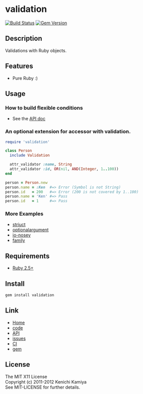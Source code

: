 validation
==========

[![Build Status](https://secure.travis-ci.org/kachick/validation.png)](http://travis-ci.org/kachick/validation)
[![Gem Version](https://badge.fury.io/rb/validation.png)](http://badge.fury.io/rb/validation)

Description
-----------

Validations with Ruby objects.

Features
--------

* Pure Ruby :)

Usage
-----

### How to build flexible conditions

* See the [API doc](http://kachick.github.com/validation/yard/frames.html)

### An optional extension for accessor with validation.

```ruby
require 'validation'

class Person
  include Validation

  attr_validator :name, String
  attr_validator :id, OR(nil, AND(Integer, 1..100))
end

person = Person.new
person.name = :Ken  #=> Error (Symbol is not String)
person.id   = 200   #=> Error (200 is not covered by 1..100)
person.name = 'Ken' #=> Pass
person.id   = 1     #=> Pass
```

### More Examples

* [striuct](https://github.com/kachick/striuct)
* [optionalargument](https://github.com/kachick/optionalargument)
* [io-nosey](https://github.com/kachick/io-nosey)
* [family](https://github.com/kachick/family)

Requirements
-------------

* [Ruby 2.5+](http://travis-ci.org/#!/kachick/validation)

Install
-------

```bash
gem install validation
```

Link
----

* [Home](http://kachick.github.com/validation/)
* [code](https://github.com/kachick/validation)
* [API](http://kachick.github.com/validation/yard/frames.html)
* [issues](https://github.com/kachick/validation/issues)
* [CI](http://travis-ci.org/#!/kachick/validation)
* [gem](https://rubygems.org/gems/validation)

License
--------

The MIT X11 License  
Copyright (c) 2011-2012 Kenichi Kamiya  
See MIT-LICENSE for further details.

